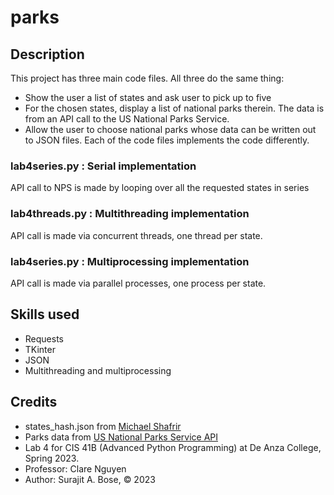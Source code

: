 # parks

## Description 
This project has three main code files. All three do the same thing:
- Show the user a list of states and ask user to pick up to five
- For the chosen states, display a list of national parks therein. The data is from an API call to the US National Parks Service.
- Allow the user to choose national parks whose data can be written out to JSON files.
Each of the code files implements the code differently.
### lab4series.py : Serial implementation
API call to NPS is made by looping over all the requested states in series
### lab4threads.py : Multithreading implementation  
API call is made via concurrent threads, one thread per state. 
### lab4series.py : Multiprocessing implementation
API call is made via parallel processes, one process per state.

## Skills used
- Requests
- TKinter
- JSON
- Multithreading and multiprocessing

## Credits
- states_hash.json from [Michael Shafrir](https://gist.github.com/mshafrir/2646763)
- Parks data from [US National Parks Service API](https://www.nps.gov/subjects/developer/get-started.htm)
- Lab 4 for CIS 41B (Advanced Python Programming) at De Anza College, Spring 2023.
- Professor: Clare Nguyen
- Author: Surajit A. Bose, © 2023
